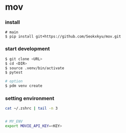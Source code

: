 # mov

### install
```
# main
$ pip install git+https://github.com/Seokxkyu/mov.git
```

### start development
```sh
$ git clone <URL>
$ cd <DIR>
$ source .venv/bin/activate
$ pytest

# option
$ pdm venv create
```


### setting environment
```bash
cat ~/.zshrc | tail -n 3


# MY_ENV
export MOVIE_API_KEY=<KEY>
```
